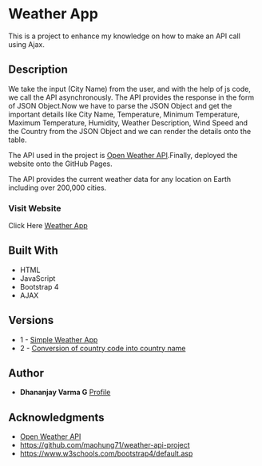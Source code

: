 
# Weather App

This is a project to enhance my knowledge on how to make an API call using Ajax.

## Description

We take the input (City Name) from the user, and with the help of js code, we call the API asynchronously. The API provides the response in the form of JSON Object.Now we have to parse the JSON Object and get the important details like City Name, Temperature, Minimum Temperature, Maximum Temperature, Humidity, Weather Description, Wind Speed and the Country from the JSON Object and we can render the details onto the table.

The API used in the project is [Open Weather API](https://openweathermap.org/).Finally, deployed the website onto the GitHub Pages. 

The API provides the current weather data for any location on Earth including over 200,000 cities.

### Visit Website

Click Here [Weather App](https://dhananjayvarmag.github.io/Weather-App/)

## Built With

* HTML
* JavaScript
* Bootstrap 4
* AJAX

## Versions

* 1 - [Simple Weather App](https://github.com/dhananjayvarmag/Weather-App/tree/fa34f3b2fc0d2798d8f31859576c091cb9967c50)
* 2 - [Conversion of country code into country name](https://github.com/dhananjayvarmag/Weather-App/tree/049880d3a831bffbf42036d38a4e64da4e0d3647)

## Author

* **Dhananjay Varma G**  [Profile](https://dhananjayvarmag.github.io/)

## Acknowledgments

* [Open Weather API](https://openweathermap.org/)
* https://github.com/maohung71/weather-api-project
* https://www.w3schools.com/bootstrap4/default.asp
